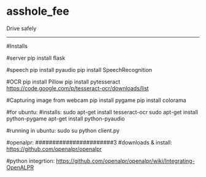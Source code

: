 # asshole_fee
Drive safely

---

#Installs

#server
pip install flask

#speech
pip install pyaudio
pip install SpeechRecognition

#OCR
pip install Pillow
pip install pytesseract
https://code.google.com/p/tesseract-ocr/downloads/list

#Capturing image from webcam
pip install pygame
pip install colorama

#for ubuntu:
#installs:
sudo apt-get install tesseract-ocr
sudo apt-get install python-pygame
apt-get install python-pyaudio

#running in ubuntu:
sudo su
python client.py


#openalpr:
#######################3
#downloads & install:
https://github.com/openalpr/openalpr

#python integrtion:
https://github.com/openalpr/openalpr/wiki/Integrating-OpenALPR
